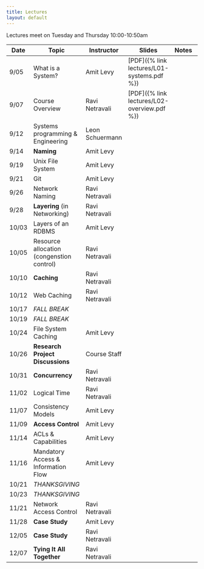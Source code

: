 ```yaml
---
title: Lectures
layout: default
---
```


Lectures meet on Tuesday and Thursday 10:00-10:50am


| Date  | Topic                                     | Instructor      | Slides                                     | Notes | Reading |
|-------|-------------------------------------------|-----------------|--------------------------------------------|-------|---------|
| 9/05  | What is a System?                         | Amit Levy       | [PDF]({% link lectures/L01-systems.pdf %}) |       |         |
| 9/07  | Course Overview                           | Ravi Netravali  | [PDF]({% link lectures/L02-overview.pdf %})|       |         |
| 9/12  | Systems programming & Engineering         | Leon Schuermann |                                            |       |         |
| 9/14  | **Naming**                                | Amit Levy       |                                            |       |         |
| 9/19  | Unix File System                          | Amit Levy       |                                            |       |         |
| 9/21  | Git                                       | Amit Levy       |                                            |       |         |
| 9/26  | Network Naming                            | Ravi Netravali  |                                            |       |         |
| 9/28  | **Layering** (in Networking)              | Ravi Netravali  |                                            |       |         |
| 10/03 | Layers of an RDBMS                        | Amit Levy       |                                            |       |         |
| 10/05 | Resource allocation (congenstion control) | Ravi Netravali  |                                            |       |         |
| 10/10 | **Caching**                               | Ravi Netravali  |                                            |       |         |
| 10/12 | Web Caching                               | Ravi Netravali  |                                            |       |         |
| 10/17 | <span class="break">*FALL BREAK*</span>   |                 |                                            |       |         |
| 10/19 | <span class="break">*FALL BREAK*</span>   |                 |                                            |       |         |
| 10/24 | File System Caching                       | Amit Levy       |                                            |       |         |
| 10/26 | **Research Project Discussions**          | Course Staff    |                                            |       |         |
| 10/31 | **Concurrency**                           | Ravi Netravali  |                                            |       |         |
| 11/02 | Logical Time                              | Ravi Netravali  |                                            |       |         |
| 11/07 | Consistency Models                        | Amit Levy       |                                            |       |         |
| 11/09 | **Access Control**                        | Amit Levy       |                                            |       |         |
| 11/14 | ACLs & Capabilities                       | Amit Levy       |                                            |       |         |
| 11/16 | Mandatory Access & Information Flow       | Amit Levy       |                                            |       |         |
| 10/21 | <span class="break">*THANKSGIVING*</span> |                 |                                            |       |         |
| 10/23 | <span class="break">*THANKSGIVING*</span> |                 |                                            |       |         |
| 11/21 | Network Access Control                    | Ravi Netravali  |                                            |       |         |
| 11/28 | **Case Study**                            | Amit Levy       |                                            |       |         |
| 12/05 | **Case Study**                            | Ravi Netravali  |                                            |       |         |
| 12/07 | **Tying It All Together**                 | Ravi Netravali  |                                            |       |         |

<!--
| 4/21 | **Ask Us Anything** | Amit Levy & Jennifer Rexford | | | No slides, come with your questions about systems. |
 
-->
